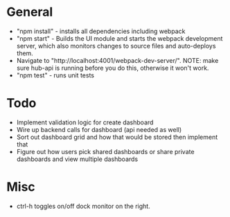 # General
* "npm install" - installs all dependencies including webpack
* "npm start" - Builds the UI module and starts the webpack development server,
which also monitors changes to source files and auto-deploys them.
* Navigate to "http://localhost:4001/webpack-dev-server/". NOTE: make sure hub-api
is running before you do this, otherwise it won't work.
* "npm test" - runs unit tests


# Todo
* Implement validation logic for create dashboard
* Wire up backend calls for dashboard (api needed as well)
* Sort out dashboard grid and how that would be stored then implement that
* Figure out how users pick shared dashboards or share private dashboards and view multiple dashboards

# Misc
* ctrl-h toggles on/off dock monitor on the right.